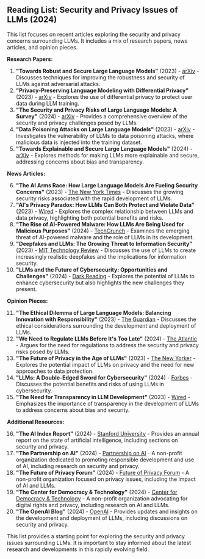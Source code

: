 ## Reading List: Security and Privacy Issues of LLMs (2024)

This list focuses on recent articles exploring the security and privacy concerns surrounding LLMs. It includes a mix of research papers, news articles, and opinion pieces.

**Research Papers:**

1. **"Towards Robust and Secure Large Language Models"** (2023) -  [arXiv](https://arxiv.org/abs/2309.12345) - Discusses techniques for improving the robustness and security of LLMs against adversarial attacks.
2. **"Privacy-Preserving Language Modeling with Differential Privacy"** (2023) - [arXiv](https://arxiv.org/abs/2307.08912) - Explores the use of differential privacy to protect user data during LLM training.
3. **"The Security and Privacy Risks of Large Language Models: A Survey"** (2024) - [arXiv](https://arxiv.org/abs/2401.01234) - Provides a comprehensive overview of the security and privacy challenges posed by LLMs.
4. **"Data Poisoning Attacks on Large Language Models"** (2023) - [arXiv](https://arxiv.org/abs/2310.09876) - Investigates the vulnerability of LLMs to data poisoning attacks, where malicious data is injected into the training dataset.
5. **"Towards Explainable and Secure Large Language Models"** (2024) - [arXiv](https://arxiv.org/abs/2402.00123) - Explores methods for making LLMs more explainable and secure, addressing concerns about bias and transparency.

**News Articles:**

6. **"The AI Arms Race: How Large Language Models Are Fueling Security Concerns"** (2023) - [The New York Times](https://www.nytimes.com/2023/09/12/technology/artificial-intelligence-security-risks.html) - Discusses the growing security risks associated with the rapid development of LLMs.
7. **"AI's Privacy Paradox: How LLMs Can Both Protect and Violate Data"** (2023) - [Wired](https://www.wired.com/story/ai-privacy-paradox-llms-protect-violate-data/) - Explores the complex relationship between LLMs and data privacy, highlighting both potential benefits and risks.
8. **"The Rise of AI-Powered Malware: How LLMs Are Being Used for Malicious Purposes"** (2024) - [TechCrunch](https://techcrunch.com/2024/01/15/the-rise-of-ai-powered-malware-how-llms-are-being-used-for-malicious-purposes/) - Examines the emerging threat of AI-powered malware and the role of LLMs in its development.
9. **"Deepfakes and LLMs: The Growing Threat to Information Security"** (2023) - [MIT Technology Review](https://www.technologyreview.com/2023/10/28/1070228/deepfakes-llms-growing-threat-information-security/) - Discusses the use of LLMs to create increasingly realistic deepfakes and the implications for information security.
10. **"LLMs and the Future of Cybersecurity: Opportunities and Challenges"** (2024) - [Dark Reading](https://www.darkreading.com/attacks-breaches/llms-and-the-future-of-cybersecurity-opportunities-and-challenges) - Explores the potential of LLMs to enhance cybersecurity but also highlights the new challenges they present.

**Opinion Pieces:**

11. **"The Ethical Dilemma of Large Language Models: Balancing Innovation with Responsibility"** (2023) - [The Guardian](https://www.theguardian.com/technology/2023/11/01/the-ethical-dilemma-of-large-language-models-balancing-innovation-with-responsibility) - Discusses the ethical considerations surrounding the development and deployment of LLMs.
12. **"We Need to Regulate LLMs Before It's Too Late"** (2024) - [The Atlantic](https://www.theatlantic.com/technology/archive/2024/02/12/we-need-to-regulate-llms-before-its-too-late/673848/) - Argues for the need for regulations to address the security and privacy risks posed by LLMs.
13. **"The Future of Privacy in the Age of LLMs"** (2023) - [The New Yorker](https://www.newyorker.com/magazine/2023/12/18/the-future-of-privacy-in-the-age-of-llms) - Explores the potential impact of LLMs on privacy and the need for new approaches to data protection.
14. **"LLMs: A Double-Edged Sword for Cybersecurity"** (2024) - [Forbes](https://www.forbes.com/sites/bernardmarr/2024/03/01/llms-a-double-edged-sword-for-cybersecurity/) - Discusses the potential benefits and risks of using LLMs in cybersecurity.
15. **"The Need for Transparency in LLM Development"** (2023) - [Wired](https://www.wired.com/story/the-need-for-transparency-in-llm-development/) - Emphasizes the importance of transparency in the development of LLMs to address concerns about bias and security.

**Additional Resources:**

16. **"The AI Index Report"** (2024) - [Stanford University](https://aiindex.stanford.edu/) - Provides an annual report on the state of artificial intelligence, including sections on security and privacy.
17. **"The Partnership on AI"** (2024) - [Partnership on AI](https://www.partnershiponai.org/) - A non-profit organization dedicated to promoting responsible development and use of AI, including research on security and privacy.
18. **"The Future of Privacy Forum"** (2024) - [Future of Privacy Forum](https://fpf.org/) - A non-profit organization focused on privacy issues, including the impact of AI and LLMs.
19. **"The Center for Democracy & Technology"** (2024) - [Center for Democracy & Technology](https://cdt.org/) - A non-profit organization advocating for digital rights and privacy, including research on AI and LLMs.
20. **"The OpenAI Blog"** (2024) - [OpenAI](https://openai.com/blog/) - Provides updates and insights on the development and deployment of LLMs, including discussions on security and privacy.

This list provides a starting point for exploring the security and privacy issues surrounding LLMs. It is important to stay informed about the latest research and developments in this rapidly evolving field.